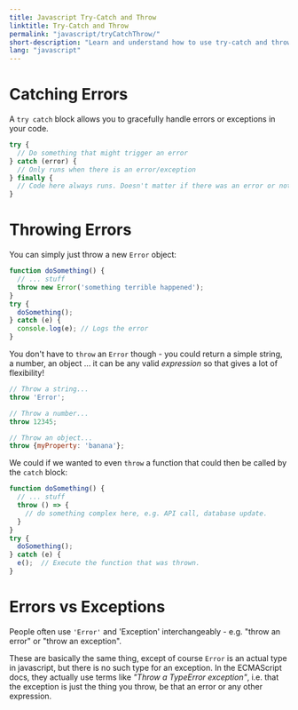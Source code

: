 ```yaml
---
title: Javascript Try-Catch and Throw
linktitle: Try-Catch and Throw
permalink: "javascript/tryCatchThrow/"
short-description: "Learn and understand how to use try-catch and throw when handling errors in Javascript."
lang: "javascript"
---
```


# Catching Errors

A `try catch` block allows you to gracefully handle errors or exceptions in your
code.

```javascript
try {
  // Do something that might trigger an error
} catch (error) {
  // Only runs when there is an error/exception
} finally {
  // Code here always runs. Doesn't matter if there was an error or not.
}
```

# Throwing Errors
You can simply just throw a new `Error` object:

```javascript
function doSomething() {
  // ... stuff
  throw new Error('something terrible happened');
}
try {
  doSomething();
} catch (e) {
  console.log(e); // Logs the error
}
```

You don't have to `throw` an `Error` though - you could return a simple string,
a number, an object ... it can be any valid *expression* so that gives a lot of
flexibility!

```javascript
// Throw a string...
throw 'Error';

// Throw a number...
throw 12345;

// Throw an object...
throw {myProperty: 'banana'};
```

We could if we wanted to even `throw` a function that could then be called by
the `catch` block:

```javascript
function doSomething() {
  // ... stuff
  throw () => {
    // do something complex here, e.g. API call, database update.
  }
}
try {
  doSomething();
} catch (e) {  
  e();  // Execute the function that was thrown.
}
```

# Errors vs Exceptions

People often use `'Error'` and 'Exception' interchangeably - e.g. "throw an
error" or "throw an exception".

These are basically the same thing, except of course `Error` is an actual type
in javascript, but there is no such type for an exception. In the ECMAScript
docs, they actually use terms like *"Throw a TypeError exception"*, i.e. that
the exception is just the thing you throw, be that an error or any other
expression.
